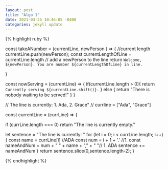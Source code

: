 ```yaml
---
layout: post
title: "Algo 1"
date: 2021-03-25 10:46:05 -0400
categories: jekyll update
---
```


{% highlight ruby %}

const takeANumber = (currentLine, newPerson ) => {
//current length
currentLine.push(newPerson);
const currentLengthOfLine = currentLine.length
// add a newPerson to the line
return `Welcome, ${newPerson}. You are number ${currentLengthOfLine} in line.`

}

const nowServing = (currentLine) => {
if(currentLine.length > 0){
return `Currently serving ${currentLine.shift()}.`
} else {
return "There is nobody waiting to be served!"
}
}

// The line is currently: 1. Ada, 2. Grace"
// currline = ["Ada", "Grace"]

const currentLine = (currLine) => {

if (currLine.length === 0) return "The line is currently empty."

let sentence = "The line is currently: "
for (let i = 0; i < currLine.length; i++) {
const name = currLine[i] //ADA
const num = i + 1 + '.' //1.
const nameAndNum = num + " " + name + "," + " "// 1. ADA
sentence += nameAndNum
}
return sentence.slice(0,sentence.length-2);
}

{% endhighlight %}
